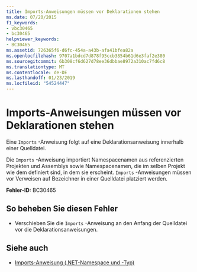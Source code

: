 ```yaml
---
title: Imports-Anweisungen müssen vor Deklarationen stehen
ms.date: 07/20/2015
f1_keywords:
- vbc30465
- bc30465
helpviewer_keywords:
- BC30465
ms.assetid: 726365f6-d6fc-454a-a43b-afa41bfea82a
ms.openlocfilehash: 9707a1bdcd7d878f95ccb3854b61d6e3faf2e380
ms.sourcegitcommit: 6b308cf6d627d78ee36dbbae8972a310ac7fd6c8
ms.translationtype: MT
ms.contentlocale: de-DE
ms.lasthandoff: 01/23/2019
ms.locfileid: "54524447"
---
```

# <a name="imports-statements-must-precede-any-declarations"></a>Imports-Anweisungen müssen vor Deklarationen stehen
Eine `Imports` -Anweisung folgt auf eine Deklarationsanweisung innerhalb einer Quelldatei.  
  
 Die `Imports` -Anweisung importiert Namespacenamen aus referenzierten Projekten und Assemblys sowie Namespacenamen, die im selben Projekt wie dem definiert sind, in dem sie erscheint. `Imports` -Anweisungen müssen vor Verweisen auf Bezeichner in einer Quelldatei platziert werden.  
  
 **Fehler-ID:** BC30465  
  
## <a name="to-correct-this-error"></a>So beheben Sie diesen Fehler  
  
-   Verschieben Sie die `Imports` -Anweisung an den Anfang der Quelldatei vor die Deklarationsanweisungen.  
  
## <a name="see-also"></a>Siehe auch
- [Imports-Anweisung (.NET-Namespace und -Typ)](../../visual-basic/language-reference/statements/imports-statement-net-namespace-and-type.md)

